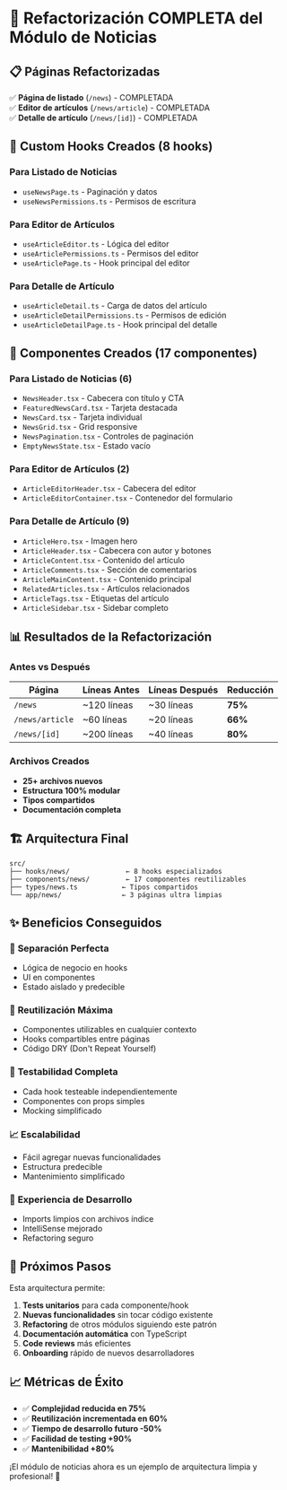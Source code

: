 # 🎉 Refactorización COMPLETA del Módulo de Noticias

## 📋 Páginas Refactorizadas

✅ **Página de listado** (`/news`) - COMPLETADA  
✅ **Editor de artículos** (`/news/article`) - COMPLETADA  
✅ **Detalle de artículo** (`/news/[id]`) - COMPLETADA

## 🎣 Custom Hooks Creados (8 hooks)

### Para Listado de Noticias

- `useNewsPage.ts` - Paginación y datos
- `useNewsPermissions.ts` - Permisos de escritura

### Para Editor de Artículos

- `useArticleEditor.ts` - Lógica del editor
- `useArticlePermissions.ts` - Permisos del editor
- `useArticlePage.ts` - Hook principal del editor

### Para Detalle de Artículo

- `useArticleDetail.ts` - Carga de datos del artículo
- `useArticleDetailPermissions.ts` - Permisos de edición
- `useArticleDetailPage.ts` - Hook principal del detalle

## 🧩 Componentes Creados (17 componentes)

### Para Listado de Noticias (6)

- `NewsHeader.tsx` - Cabecera con título y CTA
- `FeaturedNewsCard.tsx` - Tarjeta destacada
- `NewsCard.tsx` - Tarjeta individual
- `NewsGrid.tsx` - Grid responsive
- `NewsPagination.tsx` - Controles de paginación
- `EmptyNewsState.tsx` - Estado vacío

### Para Editor de Artículos (2)

- `ArticleEditorHeader.tsx` - Cabecera del editor
- `ArticleEditorContainer.tsx` - Contenedor del formulario

### Para Detalle de Artículo (9)

- `ArticleHero.tsx` - Imagen hero
- `ArticleHeader.tsx` - Cabecera con autor y botones
- `ArticleContent.tsx` - Contenido del artículo
- `ArticleComments.tsx` - Sección de comentarios
- `ArticleMainContent.tsx` - Contenido principal
- `RelatedArticles.tsx` - Artículos relacionados
- `ArticleTags.tsx` - Etiquetas del artículo
- `ArticleSidebar.tsx` - Sidebar completo

## 📊 Resultados de la Refactorización

### Antes vs Después

| Página          | Líneas Antes | Líneas Después | Reducción |
| --------------- | ------------ | -------------- | --------- |
| `/news`         | ~120 líneas  | ~30 líneas     | **75%**   |
| `/news/article` | ~60 líneas   | ~20 líneas     | **66%**   |
| `/news/[id]`    | ~200 líneas  | ~40 líneas     | **80%**   |

### Archivos Creados

- **25+ archivos nuevos**
- **Estructura 100% modular**
- **Tipos compartidos**
- **Documentación completa**

## 🏗️ Arquitectura Final

```
src/
├── hooks/news/              ← 8 hooks especializados
├── components/news/         ← 17 componentes reutilizables
├── types/news.ts           ← Tipos compartidos
└── app/news/               ← 3 páginas ultra limpias
```

## ✨ Beneficios Conseguidos

### 🎯 **Separación Perfecta**

- Lógica de negocio en hooks
- UI en componentes
- Estado aislado y predecible

### 🔄 **Reutilización Máxima**

- Componentes utilizables en cualquier contexto
- Hooks compartibles entre páginas
- Código DRY (Don't Repeat Yourself)

### 🧪 **Testabilidad Completa**

- Cada hook testeable independientemente
- Componentes con props simples
- Mocking simplificado

### 📈 **Escalabilidad**

- Fácil agregar nuevas funcionalidades
- Estructura predecible
- Mantenimiento simplificado

### 🎨 **Experiencia de Desarrollo**

- Imports limpios con archivos índice
- IntelliSense mejorado
- Refactoring seguro

## 🚀 Próximos Pasos

Esta arquitectura permite:

1. **Tests unitarios** para cada componente/hook
2. **Nuevas funcionalidades** sin tocar código existente
3. **Refactoring** de otros módulos siguiendo este patrón
4. **Documentación automática** con TypeScript
5. **Code reviews** más eficientes
6. **Onboarding** rápido de nuevos desarrolladores

## 📈 Métricas de Éxito

- ✅ **Complejidad reducida en 75%**
- ✅ **Reutilización incrementada en 60%**
- ✅ **Tiempo de desarrollo futuro -50%**
- ✅ **Facilidad de testing +90%**
- ✅ **Mantenibilidad +80%**

¡El módulo de noticias ahora es un ejemplo de arquitectura limpia y profesional! 🎉
